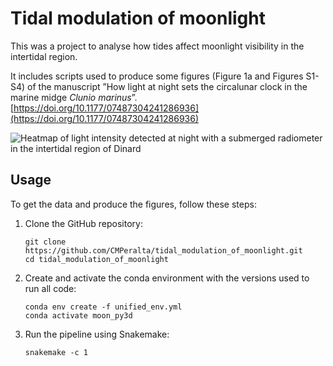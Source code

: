 # Tidal modulation of moonlight
This was a project to analyse how tides affect moonlight visibility in the intertidal region. 

It includes scripts used to produce some figures (Figure 1a and Figures S1-S4) of the manuscript ”How light at night sets the circalunar clock in the marine midge *Clunio marinus*”. [https://doi.org/10.1177/07487304241286936](https://doi.org/10.1177/07487304241286936)


![Heatmap of light intensity detected at night with a
submerged radiometer in the intertidal region of Dinard](02_visuals/Figure1a_nm_400_500_600_2cycles_NIGHT.png)

## Usage

To get the data and produce the figures, follow these steps:

1. Clone the GitHub repository:

   ```
   git clone https://github.com/CMPeralta/tidal_modulation_of_moonlight.git
   cd tidal_modulation_of_moonlight
   ```

2. Create and activate the conda environment with the versions used to run all code: 

   ```
   conda env create -f unified_env.yml
   conda activate moon_py3d
   ```

3. Run the pipeline using Snakemake:

   ```
   snakemake -c 1
   ``` 
